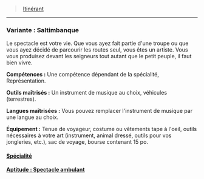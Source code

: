 ﻿---
!SubBackgroundItem
Abilities: Une compétence dépendant de la spécialité, Représentation.
MasteredTools: Un instrument de musique au choix, véhicules (terrestres).
MasteredLanguages: Vous pouvez remplacer l'instrument de musique par une langue au choix.
Equipment: Tenue de voyageur, costume ou vêtements tape à l'oeil, outils nécessaires à votre art (instrument, animal dressé, outils pour vos jongleries, etc.), sac de voyage, bourse contenant 15 po.
Id: background_itinerant_hd.md#variante--saltimbanque
ParentLink: background_itinerant_hd.md#itinérant
Name: 'Variante : Saltimbanque'
ParentName: Itinérant
NameLevel: 3
Attributes:
  Name: 'Variante : Saltimbanque'
  Markdown: >+
    ### <!--Name-->Variante : Saltimbanque<!--/Name-->


    Le spectacle est votre vie. Que vous ayez fait partie d'une troupe ou que vous ayez décidé de parcourir les routes seul, vous êtes un artiste. Vous vous produisez devant les seigneurs tout autant que le petit peuple, il faut bien vivre.


    **Compétences :** <!--Abilities-->Une compétence dépendant de la spécialité, Représentation.<!--/Abilities-->


    **Outils maîtrisés :** <!--MasteredTools-->Un instrument de musique au choix, véhicules (terrestres).<!--/MasteredTools-->


    **Langues maîtrisées :** <!--MasteredLanguages-->Vous pouvez remplacer l'instrument de musique par une langue au choix.<!--/MasteredLanguages-->


    **Équipement :** <!--Equipment-->Tenue de voyageur, costume ou vêtements tape à l'oeil, outils nécessaires à votre art (instrument, animal dressé, outils pour vos jongleries, etc.), sac de voyage, bourse contenant 15 po.<!--/Equipment-->

  Description: >+
    Le spectacle est votre vie. Que vous ayez fait partie d'une troupe ou que vous ayez décidé de parcourir les routes seul, vous êtes un artiste. Vous vous produisez devant les seigneurs tout autant que le petit peuple, il faut bien vivre.

  Abilities: Une compétence dépendant de la spécialité, Représentation.
  MasteredTools: Un instrument de musique au choix, véhicules (terrestres).
  MasteredLanguages: Vous pouvez remplacer l'instrument de musique par une langue au choix.
  Equipment: Tenue de voyageur, costume ou vêtements tape à l'oeil, outils nécessaires à votre art (instrument, animal dressé, outils pour vos jongleries, etc.), sac de voyage, bourse contenant 15 po.
AttributesDictionary: >+
  Name: 'Variante : Saltimbanque'

  Markdown: >+

    ### <!--Name-->Variante : Saltimbanque<!--/Name-->





    Le spectacle est votre vie. Que vous ayez fait partie d'une troupe ou que vous ayez décidé de parcourir les routes seul, vous êtes un artiste. Vous vous produisez devant les seigneurs tout autant que le petit peuple, il faut bien vivre.





    **Compétences :** <!--Abilities-->Une compétence dépendant de la spécialité, Représentation.<!--/Abilities-->





    **Outils maîtrisés :** <!--MasteredTools-->Un instrument de musique au choix, véhicules (terrestres).<!--/MasteredTools-->





    **Langues maîtrisées :** <!--MasteredLanguages-->Vous pouvez remplacer l'instrument de musique par une langue au choix.<!--/MasteredLanguages-->





    **Équipement :** <!--Equipment-->Tenue de voyageur, costume ou vêtements tape à l'oeil, outils nécessaires à votre art (instrument, animal dressé, outils pour vos jongleries, etc.), sac de voyage, bourse contenant 15 po.<!--/Equipment-->



  Description: >+

    Le spectacle est votre vie. Que vous ayez fait partie d'une troupe ou que vous ayez décidé de parcourir les routes seul, vous êtes un artiste. Vous vous produisez devant les seigneurs tout autant que le petit peuple, il faut bien vivre.



  Abilities: Une compétence dépendant de la spécialité, Représentation.

  MasteredTools: Un instrument de musique au choix, véhicules (terrestres).

  MasteredLanguages: Vous pouvez remplacer l'instrument de musique par une langue au choix.

  Equipment: Tenue de voyageur, costume ou vêtements tape à l'oeil, outils nécessaires à votre art (instrument, animal dressé, outils pour vos jongleries, etc.), sac de voyage, bourse contenant 15 po.

Description: >+
  Le spectacle est votre vie. Que vous ayez fait partie d'une troupe ou que vous ayez décidé de parcourir les routes seul, vous êtes un artiste. Vous vous produisez devant les seigneurs tout autant que le petit peuple, il faut bien vivre.

---
> [Itinérant](hd_background_itinerant.md)

---

### Variante : Saltimbanque

Le spectacle est votre vie. Que vous ayez fait partie d'une troupe ou que vous ayez décidé de parcourir les routes seul, vous êtes un artiste. Vous vous produisez devant les seigneurs tout autant que le petit peuple, il faut bien vivre.

**Compétences :** Une compétence dépendant de la spécialité, Représentation.

**Outils maîtrisés :** Un instrument de musique au choix, véhicules (terrestres).

**Langues maîtrisées :** Vous pouvez remplacer l'instrument de musique par une langue au choix.

**Équipement :** Tenue de voyageur, costume ou vêtements tape à l'oeil, outils nécessaires à votre art (instrument, animal dressé, outils pour vos jongleries, etc.), sac de voyage, bourse contenant 15 po.



#### [Spécialité](hd_background_itinerant_specialite.md)



#### [Aptitude : Spectacle ambulant](hd_background_itinerant_aptitude_spectacle_ambulant.md)

